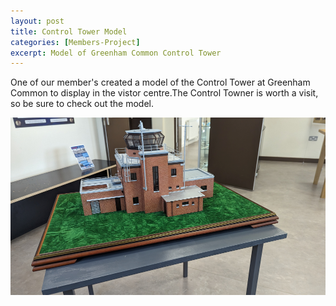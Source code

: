```yaml
---
layout: post
title: Control Tower Model
categories: [Members-Project]
excerpt: Model of Greenham Common Control Tower
---
```


One of our member's created a model of the Control Tower at Greenham Common to display in the vistor centre.The Control Towner is worth a visit, so be sure to check out the model.

![](/images/control-tower-model.png)
